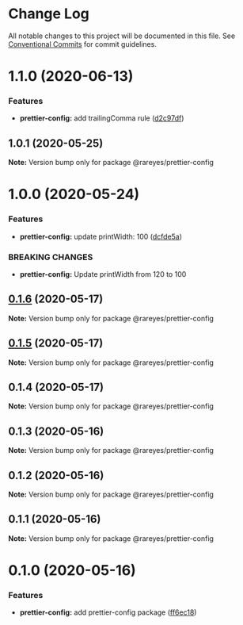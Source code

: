 # Change Log

All notable changes to this project will be documented in this file.
See [Conventional Commits](https://conventionalcommits.org) for commit guidelines.

# 1.1.0 (2020-06-13)


### Features

* **prettier-config:** add trailingComma rule ([d2c97df](https://github.com/rareyesdev/toolbox/commit/d2c97df7c122a2afc685f1a0edca863ca364480b))





## 1.0.1 (2020-05-25)

**Note:** Version bump only for package @rareyes/prettier-config





# 1.0.0 (2020-05-24)


### Features

* **prettier-config:** update printWidth: 100 ([dcfde5a](https://github.com/rareyesdev/toolbox/commit/dcfde5a9e26d36da64a74e8e93a4e59168deedcf))


### BREAKING CHANGES

* **prettier-config:** Update printWidth from 120 to 100





## [0.1.6](https://github.com/rareyesdev/toolbox/compare/@rareyes/prettier-config@0.1.5...@rareyes/prettier-config@0.1.6) (2020-05-17)

**Note:** Version bump only for package @rareyes/prettier-config





## [0.1.5](https://github.com/rareyesdev/toolbox/compare/@rareyes/prettier-config@0.1.4...@rareyes/prettier-config@0.1.5) (2020-05-17)

**Note:** Version bump only for package @rareyes/prettier-config





## 0.1.4 (2020-05-17)

**Note:** Version bump only for package @rareyes/prettier-config





## 0.1.3 (2020-05-16)

**Note:** Version bump only for package @rareyes/prettier-config





## 0.1.2 (2020-05-16)

**Note:** Version bump only for package @rareyes/prettier-config





## 0.1.1 (2020-05-16)

**Note:** Version bump only for package @rareyes/prettier-config





# 0.1.0 (2020-05-16)


### Features

* **prettier-config:** add prettier-config package ([ff6ec18](https://github.com/rareyesdev/toolbox/commit/ff6ec18d54baa9c2ef00c87e74daaa00f4390969))
